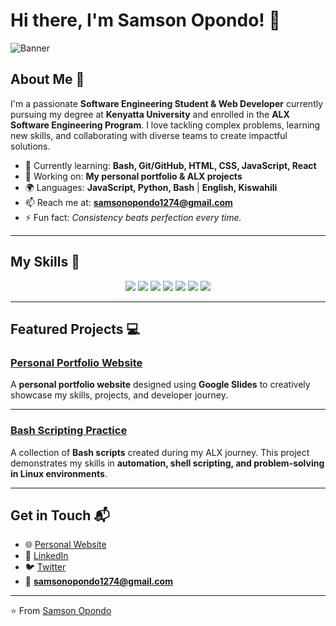 # Hi there, I'm Samson Opondo! 👋  

![Banner](https://capsule-render.vercel.app/api?type=waving&color=0:6A5ACD,100:00BFFF&height=230&section=header&text=Samson%20Opondo%20👨‍💻&fontSize=45&fontAlignY=35&desc=Software%20Engineer%20|%20Web%20Developer%20🚀&descAlignY=60&descAlign=50)




## About Me 🚀  

I'm a passionate **Software Engineering Student & Web Developer** currently pursuing my degree at **Kenyatta University** and enrolled in the **ALX Software Engineering Program**. I love tackling complex problems, learning new skills, and collaborating with diverse teams to create impactful solutions.  

- 🌱 Currently learning: **Bash, Git/GitHub, HTML, CSS, JavaScript, React**  
- 🔭 Working on: **My personal portfolio & ALX projects**  
- 🌍 Languages: **JavaScript, Python, Bash** | **English, Kiswahili**  
- 📫 Reach me at: **samsonopondo1274@gmail.com**  
- ⚡ Fun fact: *Consistency beats perfection every time.*  

---


## My Skills 🧠  

<p align="center" margin=20px>
  <img src="https://img.shields.io/badge/-HTML-E34F26?style=flat-square&logo=html5&logoColor=white" />
  
  <img src="https://img.shields.io/badge/-CSS-1572B6?style=flat-square&logo=css3&logoColor=white" />
  <img src="https://img.shields.io/badge/-JavaScript-F7DF1E?style=flat-square&logo=javascript&logoColor=black" />
  <img src="https://img.shields.io/badge/-React-61DAFB?style=flat-square&logo=react&logoColor=black" />
  <img src="https://img.shields.io/badge/-Node.js-339933?style=flat-square&logo=node.js&logoColor=white" />
  <img src="https://img.shields.io/badge/-Git-F05032?style=flat-square&logo=git&logoColor=white" />
  <img src="https://img.shields.io/badge/-Bash-4EAA25?style=flat-square&logo=gnu-bash&logoColor=white" />
</p>

---

## Featured Projects 💻  

### [Personal Portfolio Website](https://sites.google.com/d/1bZNLbrs-AVekHWbNp9iziGJx6dAbL5zX/p/1mHwANnND5pYWwEK-r6svsVsdrD--P2k6/edit?pli=1)  

A **personal portfolio website** designed using **Google Slides** to creatively showcase my skills, projects, and developer journey.  

---

### [Bash Scripting Practice](https://github.com/your-username/bash-practice)  

A collection of **Bash scripts** created during my ALX journey. This project demonstrates my skills in **automation, shell scripting, and problem-solving in Linux environments**.  

---

## Get in Touch 📬  

- 🌐 [Personal Website](https://sites.google.com/d/1bZNLbrs-AVekHWbNp9iziGJx6dAbL5zX/p/1mHwANnND5pYWwEK-r6svsVsdrD--P2k6/edit?pli=1)  
- 💼 [LinkedIn](https://www.linkedin.com/in/samson-opondo-29b101287/)  
- 🐦 [Twitter](https://x.com/Samso_001)  
- 📧 **samsonopondo1274@gmail.com**  

---

⭐️ From [Samson Opondo](https://github.com/your-username)  
